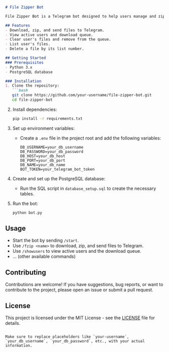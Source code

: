 ```markdown
# File Zipper Bot

File Zipper Bot is a Telegram bot designed to help users manage and zip their files.

## Features
- Download, zip, and send files to Telegram.
- View active users and download queue.
- Clear user's files and remove from the queue.
- List user's files.
- Delete a file by its list number.

## Getting Started
### Prerequisites
- Python 3.x
- PostgreSQL database

### Installation
1. Clone the repository:
   ```bash
   git clone https://github.com/your-username/file-zipper-bot.git
   cd file-zipper-bot
   ```

2. Install dependencies:
   ```bash
   pip install -r requirements.txt
   ```

3. Set up environment variables:
   - Create a `.env` file in the project root and add the following variables:
     ```
     DB_USERNAME=your_db_username
     DB_PASSWORD=your_db_password
     DB_HOST=your_db_host
     DB_PORT=your_db_port
     DB_NAME=your_db_name
     BOT_TOKEN=your_telegram_bot_token
     ```

4. Create and set up the PostgreSQL database:
   - Run the SQL script in `database_setup.sql` to create the necessary tables.

5. Run the bot:
   ```bash
   python bot.py
   ```

## Usage
- Start the bot by sending `/start`.
- Use `/fzip <name>` to download, zip, and send files to Telegram.
- Use `/showusers` to view active users and the download queue.
- ... (other available commands)

## Contributing
Contributions are welcome! If you have suggestions, bug reports, or want to contribute to the project, please open an issue or submit a pull request.

## License
This project is licensed under the MIT License - see the [LICENSE](LICENSE) file for details.
```

Make sure to replace placeholders like `your-username`, `your_db_username`, `your_db_password`, etc., with your actual information.
